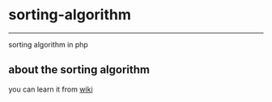 # sorting-algorithm
---
sorting algorithm in php 

## about the sorting algorithm
you can learn it from [wiki](https://en.wikipedia.org/wiki/Sorting_algorithm)
